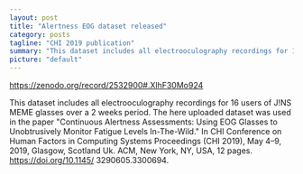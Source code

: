 ```yaml
---
layout: post
title: "Alertness EOG dataset released"
category: posts
tagline: "CHI 2019 publication"
summary: "This dataset includes all electrooculography recordings for 16 users of J!NS MEME glasses over a 2 weeks period."
picture: "default"
---
```


https://zenodo.org/record/2532900#.XlhF30Mo924


This dataset includes all electrooculography recordings for 16 users of J!NS MEME glasses over a 2 weeks period. The here uploaded dataset was used in the paper "Continuous Alertness Assessments: Using EOG Glasses to Unobtrusively Monitor Fatigue Levels In-The-Wild." In CHI Conference on Human Factors in Computing Systems Proceedings (CHI 2019), May 4–9, 2019, Glasgow, Scotland Uk. ACM, New York, NY, USA, 12 pages. https://doi.org/10.1145/ 3290605.3300694.
